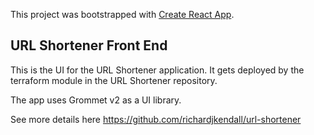This project was bootstrapped with [Create React App](https://github.com/facebook/create-react-app).

## URL Shortener Front End

This is the UI for the URL Shortener application.  It gets deployed by the terraform module in the URL Shortener repository.

The app uses Grommet v2 as a UI library.

See more details here https://github.com/richardjkendall/url-shortener

